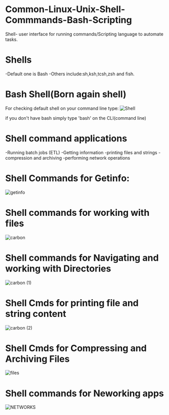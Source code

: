 # Common-Linux-Unix-Shell-Commmands-Bash-Scripting

Shell- user interface for running commands/Scripting language to automate tasks.

# Shells
-Default one is Bash
-Others include:sh,ksh,tcsh,zsh and fish.

# Bash Shell(Born again shell)

For checking default shell on your command line type:
![Shell](https://user-images.githubusercontent.com/55980747/139646135-a1f39f07-0a94-4807-9004-809a4956e260.png)


if you don't have bash simply type 'bash' on the CLI(command line)


# Shell command applications
   -Running batch jobs (ETL)
   -Getting information
   -printing files and strings
   -compression and archiving
   -performing network operations
   
 # Shell Commands for Getinfo:
  
 ![getinfo](https://user-images.githubusercontent.com/55980747/139648865-d87f9d12-8fc5-4545-b7cc-149a9ac05654.png)
 
 # Shell commands for working with files
 

![carbon](https://user-images.githubusercontent.com/55980747/139649703-50602ba7-a1d6-4f28-90f3-3553efde7399.png)

# Shell commands for Navigating and working with Directories

![carbon (1)](https://user-images.githubusercontent.com/55980747/139650462-32ff3c3e-550e-408a-9312-3a80c0b15414.png)

# Shell Cmds for printing file and string content
![carbon (2)](https://user-images.githubusercontent.com/55980747/139651078-d6f5393a-6ef3-44f3-9f45-cae185fa31b7.png)

# Shell Cmds for Compressing and Archiving Files


![files](https://user-images.githubusercontent.com/55980747/139651455-dd185151-4dcc-40da-8699-a317466922f3.png)

# Shell commands for Neworking apps
![NETWORKS](https://user-images.githubusercontent.com/55980747/139651959-6d5dbb89-34ce-45bc-a0ae-1a0799133db2.png)

